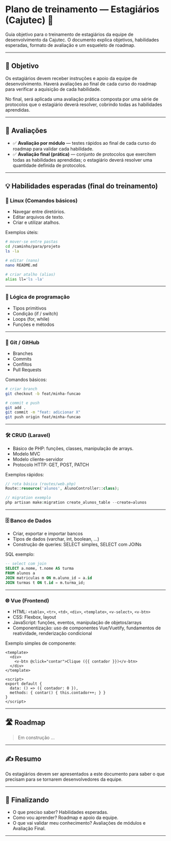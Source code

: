 # Plano de treinamento — Estagiários (Cajutec) 🚀

Guia objetivo para o treinamento de estagiários da equipe de desenvolvimento da Cajutec. O documento explica objetivos, habilidades esperadas, formato de avaliação e um esqueleto de roadmap.

---

## 📌 Objetivo

Os estagiários devem receber instruções e apoio da equipe de desenvolvimento. Haverá avaliações ao final de cada curso do roadmap para verificar a aquisição de cada habilidade.

No final, será aplicada uma avaliação prática composta por uma série de protocolos que o estagiário deverá resolver, cobrindo todas as habilidades aprendidas.

---

## 📝 Avaliações

* ✅ **Avaliação por módulo** — testes rápidos ao final de cada curso do roadmap para validar cada habilidade.
* ✅ **Avaliação final (prática)** — conjunto de protocolos que exercitem todas as habilidades aprendidas; o estagiário deverá resolver uma quantidade definida de protocolos.

---

## 💡 Habilidades esperadas (final do treinamento)

### 🐧 Linux (Comandos básicos)

* Navegar entre diretórios.
* Editar arquivos de texto.
* Criar e utilizar atalhos.

Exemplos úteis:

```bash
# mover-se entre pastas
cd /caminho/para/projeto
ls -la

# editar (nano)
nano README.md

# criar atalho (alias)
alias ll='ls -la'
```

---

### 🧠 Lógica de programação

* Tipos primitivos
* Condição (if / switch)
* Loops (for, while)
* Funções e métodos

---

### 🔧 Git / GitHub

* Branches
* Commits
* Conflitos
* Pull Requests

Comandos básicos:

```bash
# criar branch
git checkout -b feat/minha-funcao

# commit e push
git add .
git commit -m "feat: adicionar X"
git push origin feat/minha-funcao
```

---

### 🛠️ CRUD (Laravel)

* Básico de PHP: funções, classes, manipulação de arrays.
* Modelo MVC
* Modelo cliente-servidor
* Protocolo HTTP: GET, POST, PATCH

Exemplos rápidos:

```php
// rota básica (routes/web.php)
Route::resource('alunos', AlunoController::class);

// migration exemplo
php artisan make:migration create_alunos_table --create=alunos
```

---

### 🗄️ Banco de Dados

* Criar, exportar e importar bancos
* Tipos de dados (varchar, int, boolean, ...)
* Construção de queries: SELECT simples, SELECT com JOINs

SQL exemplo:

```sql
-- select com join
SELECT a.nome, t.nome AS turma
FROM alunos a
JOIN matriculas m ON m.aluno_id = a.id
JOIN turmas t ON t.id = m.turma_id;
```

---

### 🌐 Vue (Frontend)

* HTML: `<table>`, `<tr>`, `<td>`, `<div>`, `<template>`, `<v-select>`, `<v-btn>`
* CSS: Flexbox, layout
* JavaScript: funções, eventos, manipulação de objetos/arrays
* Componentização: uso de componentes Vue/Vuetify, fundamentos de reatividade, renderização condicional

Exemplo simples de componente:

```vue
<template>
  <div>
    <v-btn @click="contar">Clique ({{ contador }})</v-btn>
  </div>
</template>

<script>
export default {
  data: () => ({ contador: 0 }),
  methods: { contar() { this.contador++; } }
}
</script>
```

---

## 🛣️ Roadmap

> Em construção ...

---

## ✍️ Resumo

Os estagiários devem ser apresentados a este documento para saber o que precisam para se tornarem desenvolvedores da equipe.

---

## 🏃 Finalizando

* O que preciso saber? Habilidades esperadas.
* Como vou aprender? Roadmap e apoio da equipe.
* O que vai validar meu conhecimento? Avaliações de módulos e Avaliação Final.

---
